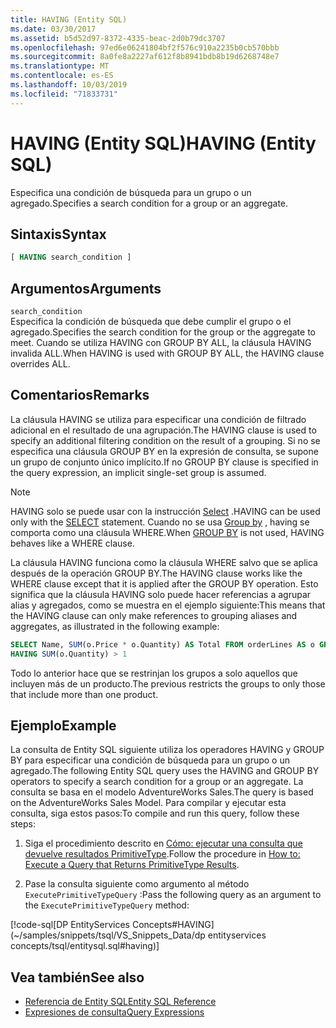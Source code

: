 ```yaml
---
title: HAVING (Entity SQL)
ms.date: 03/30/2017
ms.assetid: b5d52d97-8372-4335-beac-2d0b79dc3707
ms.openlocfilehash: 97ed6e06241804bf2f576c910a2235b0cb570bbb
ms.sourcegitcommit: 8a0fe8a2227af612f8b8941bdb8b19d6268748e7
ms.translationtype: MT
ms.contentlocale: es-ES
ms.lasthandoff: 10/03/2019
ms.locfileid: "71833731"
---
```

# <a name="having-entity-sql"></a><span data-ttu-id="9ae61-102">HAVING (Entity SQL)</span><span class="sxs-lookup"><span data-stu-id="9ae61-102">HAVING (Entity SQL)</span></span>
<span data-ttu-id="9ae61-103">Especifica una condición de búsqueda para un grupo o un agregado.</span><span class="sxs-lookup"><span data-stu-id="9ae61-103">Specifies a search condition for a group or an aggregate.</span></span>  
  
## <a name="syntax"></a><span data-ttu-id="9ae61-104">Sintaxis</span><span class="sxs-lookup"><span data-stu-id="9ae61-104">Syntax</span></span>  
  
```sql  
[ HAVING search_condition ]  
```  
  
## <a name="arguments"></a><span data-ttu-id="9ae61-105">Argumentos</span><span class="sxs-lookup"><span data-stu-id="9ae61-105">Arguments</span></span>  
 `search_condition`  
 <span data-ttu-id="9ae61-106">Especifica la condición de búsqueda que debe cumplir el grupo o el agregado.</span><span class="sxs-lookup"><span data-stu-id="9ae61-106">Specifies the search condition for the group or the aggregate to meet.</span></span> <span data-ttu-id="9ae61-107">Cuando se utiliza HAVING con GROUP BY ALL, la cláusula HAVING invalida ALL.</span><span class="sxs-lookup"><span data-stu-id="9ae61-107">When HAVING is used with GROUP BY ALL, the HAVING clause overrides ALL.</span></span>  
  
## <a name="remarks"></a><span data-ttu-id="9ae61-108">Comentarios</span><span class="sxs-lookup"><span data-stu-id="9ae61-108">Remarks</span></span>  
 <span data-ttu-id="9ae61-109">La cláusula HAVING se utiliza para especificar una condición de filtrado adicional en el resultado de una agrupación.</span><span class="sxs-lookup"><span data-stu-id="9ae61-109">The HAVING clause is used to specify an additional filtering condition on the result of a grouping.</span></span> <span data-ttu-id="9ae61-110">Si no se especifica una cláusula GROUP BY en la expresión de consulta, se supone un grupo de conjunto único implícito.</span><span class="sxs-lookup"><span data-stu-id="9ae61-110">If no GROUP BY clause is specified in the query expression, an implicit single-set group is assumed.</span></span>  
  
> [!NOTE]
> <span data-ttu-id="9ae61-111">HAVING solo se puede usar con la instrucción [Select](select-entity-sql.md) .</span><span class="sxs-lookup"><span data-stu-id="9ae61-111">HAVING can be used only with the [SELECT](select-entity-sql.md) statement.</span></span> <span data-ttu-id="9ae61-112">Cuando no se usa [Group by](group-by-entity-sql.md) , having se comporta como una cláusula WHERE.</span><span class="sxs-lookup"><span data-stu-id="9ae61-112">When [GROUP BY](group-by-entity-sql.md) is not used, HAVING behaves like a WHERE clause.</span></span>  
  
<span data-ttu-id="9ae61-113">La cláusula HAVING funciona como la cláusula WHERE salvo que se aplica después de la operación GROUP BY.</span><span class="sxs-lookup"><span data-stu-id="9ae61-113">The HAVING clause works like the WHERE clause except that it is applied after the GROUP BY operation.</span></span> <span data-ttu-id="9ae61-114">Esto significa que la cláusula HAVING solo puede hacer referencias a agrupar alias y agregados, como se muestra en el ejemplo siguiente:</span><span class="sxs-lookup"><span data-stu-id="9ae61-114">This means that the HAVING clause can only make references to grouping aliases and aggregates, as illustrated in the following example:</span></span>
  
```sql  
SELECT Name, SUM(o.Price * o.Quantity) AS Total FROM orderLines AS o GROUP BY o.Product AS Name  
HAVING SUM(o.Quantity) > 1  
```  
  
 <span data-ttu-id="9ae61-115">Todo lo anterior hace que se restrinjan los grupos a solo aquellos que incluyen más de un producto.</span><span class="sxs-lookup"><span data-stu-id="9ae61-115">The previous restricts the groups to only those that include more than one product.</span></span>  
  
## <a name="example"></a><span data-ttu-id="9ae61-116">Ejemplo</span><span class="sxs-lookup"><span data-stu-id="9ae61-116">Example</span></span>  
 <span data-ttu-id="9ae61-117">La consulta de Entity SQL siguiente utiliza los operadores HAVING y GROUP BY para especificar una condición de búsqueda para un grupo o un agregado.</span><span class="sxs-lookup"><span data-stu-id="9ae61-117">The following Entity SQL query uses the HAVING and GROUP BY operators to specify a search condition for a group or an aggregate.</span></span> <span data-ttu-id="9ae61-118">La consulta se basa en el modelo AdventureWorks Sales.</span><span class="sxs-lookup"><span data-stu-id="9ae61-118">The query is based on the AdventureWorks Sales Model.</span></span> <span data-ttu-id="9ae61-119">Para compilar y ejecutar esta consulta, siga estos pasos:</span><span class="sxs-lookup"><span data-stu-id="9ae61-119">To compile and run this query, follow these steps:</span></span>  
  
1. <span data-ttu-id="9ae61-120">Siga el procedimiento descrito en [Cómo: ejecutar una consulta que devuelve resultados PrimitiveType](../how-to-execute-a-query-that-returns-primitivetype-results.md).</span><span class="sxs-lookup"><span data-stu-id="9ae61-120">Follow the procedure in [How to: Execute a Query that Returns PrimitiveType Results](../how-to-execute-a-query-that-returns-primitivetype-results.md).</span></span>  
  
2. <span data-ttu-id="9ae61-121">Pase la consulta siguiente como argumento al método `ExecutePrimitiveTypeQuery` :</span><span class="sxs-lookup"><span data-stu-id="9ae61-121">Pass the following query as an argument to the `ExecutePrimitiveTypeQuery` method:</span></span>  
  
 [!code-sql[DP EntityServices Concepts#HAVING](~/samples/snippets/tsql/VS_Snippets_Data/dp entityservices concepts/tsql/entitysql.sql#having)]  
  
## <a name="see-also"></a><span data-ttu-id="9ae61-122">Vea también</span><span class="sxs-lookup"><span data-stu-id="9ae61-122">See also</span></span>

- [<span data-ttu-id="9ae61-123">Referencia de Entity SQL</span><span class="sxs-lookup"><span data-stu-id="9ae61-123">Entity SQL Reference</span></span>](entity-sql-reference.md)
- [<span data-ttu-id="9ae61-124">Expresiones de consulta</span><span class="sxs-lookup"><span data-stu-id="9ae61-124">Query Expressions</span></span>](query-expressions-entity-sql.md)
